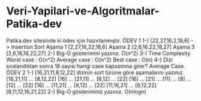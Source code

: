 # Veri-Yapilari-ve-Algoritmalar-Patika-dev
Patika.dev sitesinde ki ödev için hazırlanmıştır.
ÖDEV 1
1-) [22,27,16,2,18,6] -> Insertion Sort
Aşama 1 [2,27,16,22,18,6]
Aşama 2 [2,6,16,22,18,27]
Aşama 3 [2,6,16,18,22,27]
2-) Big-O gösterimini yazınız.
O(n^2)
3-) Time Complexity
Worst case : O(n^2)
Average case : O(n^2)
Best case : O(n)
4-) Dizi sıralandıktan sonra 18 sayısı hangi case kapsamına girer?
Average Case.
ÖDEV 2
1-) [16,21,11,8,12,22] dizinin sort türüne göre aşamalarını yazınız.
[16,21,11] ... [8,12,22]
[16] ... [21,11] ... [8,12] ... [22]
[16] ... [21] ... [11] ... [8] ... [12] ... [22]
[16] ... [11,21] ... [8,12] ... [22]
[11,16,21] ... [8,12,22]
[8,11,12,16,21,22]
2-) Big-O gösteriminiz yazınız.
O(nlogn)

